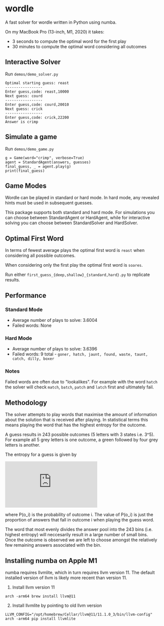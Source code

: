 # wordle

A fast solver for wordle written in Python using numba.

On my MacBook Pro (13-inch, M1, 2020) it takes:
- 3 seconds to compute the optimal word for the first play
- 30 minutes to compute the optimal word considering all outcomes

## Interactive Solver

Run `demos/demo_solver.py`

    Optimal starting guess: reast
    -----------------
    Enter guess,code: reast,10000
    Next guess: courd
    -----------------
    Enter guess,code: courd,20010
    Next guess: crick
    -----------------
    Enter guess,code: crick,22200
    Answer is crimp

## Simulate a game

Run `demos/demo_game.py`

    g = Game(word="crimp", verbose=True)
    agent = StandardAgent(answers, guesses)
    final_guess, _ = agent.play(g)
    print(final_guess)

## Game Modes

Wordle can be played in standard or hard mode. In hard mode, any revealed hints must be used in subsequent guesses.

This package supports both standard and hard mode. For simulations you can choose between StandardAgent or HardAgent, while
for interactive solving you can choose between StandardSolver and HardSolver.

## Optimal First Word

In terms of fewest average plays the optimal first word is `reast` when
considering all possible outcomes.

When considering only the first play the optimal first word is `soares`.

Run either `first_guess_{deep,shallow}_{standard,hard}.py` to replicate results.

## Performance

### Standard Mode

- Average number of plays to solve: 3.6004
- Failed words: None

### Hard Mode

- Average number of plays to solve: 3.6396
- Failed words: 9 total - `goner, hatch, jaunt, found, waste, taunt, catch, dilly, boxer`

### Notes

Failed words are often due to "lookalikes". For example with the word `hatch` the solver will check `match`, `batch`, `patch` and `latch` first and ultimately fail.

## Methodology

The solver attempts to play words that maximise the amount of information about the solution that is received after playing.
In statistical terms this means playing the word that has the highest entropy for the outcome.

A guess results in 243 possible outcomes (5 letters with 3 states i.e. 3^5). For example all 5 grey letters is one outcome, a green followed by four grey letters is another.

The entropy for a guess is given by 

![equation](http://www.sciweavers.org/tex2img.php?eq=-%20%5Csum_%7Bi%3D1%7D%5E%7B243%7D%20P%28o_i%29%20%5Clog%7BP%28o_i%29%7D&bc=White&fc=Black&im=jpg&fs=12&ff=arev&edit=0)

where P(o_i) is the probability of outcome i. The value of P(o_i) is just the proportion
of answers that fall in outcome i when playing the guess word.

The word that most evenly divides the answer pool into the 243 bins (i.e. highest entropy) will neccesarily result in a large number of small bins. Once the outcome is observed we are left to choose amongst the relatively few remaining answers associated with the bin.

## Installing numba on Apple M1

numba requires llvmlite, which in turn requires llvm version 11. The default installed version of llvm is likely more recent than version 11.

1. Install llvm version 11

`arch -arm64 brew install llvm@11`

2. Install llvmlite by pointing to old llvm version

`LLVM_CONFIG="/opt/homebrew/Cellar/llvm@11/11.1.0_3/bin/llvm-config" arch -arm64 pip install llvmlite`
